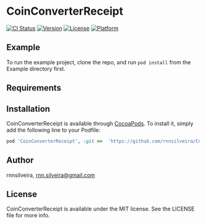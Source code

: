 # CoinConverterReceipt

[![CI Status](https://img.shields.io/travis/rnnsilveira/CoinConverterReceipt.svg?style=flat)](https://travis-ci.org/rnnsilveira/CoinConverterReceipt)
[![Version](https://img.shields.io/cocoapods/v/CoinConverterReceipt.svg?style=flat)](https://cocoapods.org/pods/CoinConverterReceipt)
[![License](https://img.shields.io/cocoapods/l/CoinConverterReceipt.svg?style=flat)](https://cocoapods.org/pods/CoinConverterReceipt)
[![Platform](https://img.shields.io/cocoapods/p/CoinConverterReceipt.svg?style=flat)](https://cocoapods.org/pods/CoinConverterReceipt)

## Example

To run the example project, clone the repo, and run `pod install` from the Example directory first.

## Requirements

## Installation

CoinConverterReceipt is available through [CocoaPods](https://cocoapods.org). To install
it, simply add the following line to your Podfile:

```ruby
pod 'CoinConverterReceipt', :git =>  'https://github.com/rnnsilveira/CoinConverterReceipt.git'
```

## Author

rnnsilveira, rnn.silveira@gmail.com

## License

CoinConverterReceipt is available under the MIT license. See the LICENSE file for more info.
